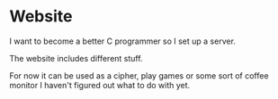 # Website
I want to become a better C programmer so I set up a server.

The website includes different stuff. 

For now it can be used as a cipher, play games or 
some sort of coffee monitor I haven't figured out what to do with yet. 

